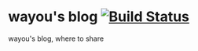 wayou's blog [![Build Status](https://travis-ci.org/wayou/wayou-blog.svg?branch=master)](https://travis-ci.org/wayou/wayou-blog)
==========

wayou's blog, where to share
